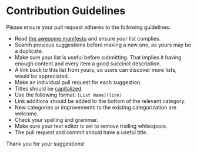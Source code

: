 # Contribution Guidelines

Please ensure your pull request adheres to the following guidelines:  

- Read [the awesome manifesto](https://github.com/sindresorhus/awesome/blob/master/awesome.md) and ensure your list complies.
- Search previous suggestions before making a new one, as yours may be a duplicate.
- Make sure your list is useful before submitting. That implies it having enough content and every item a good succinct description.
- A link back to this list from yours, so users can discover more lists, would be appreciated.
- Make an individual pull request for each suggestion.
- Titles should be [capitalized](http://grammar.yourdictionary.com/capitalization/rules-for-capitalization-in-titles.html).  
- Use the following format: `[List Name](link)`
- Link additions should be added to the bottom of the relevant category.
- New categories or improvements to the existing categorization are welcome. 
- Check your spelling and grammar.  
- Make sure your text editor is set to remove trailing whitespace.
- The pull request and commit should have a useful title.

Thank you for your suggestions!
